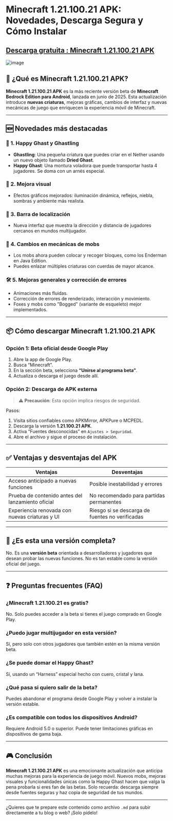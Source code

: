 # Minecraft 1.21.100.21 APK: Novedades, Descarga Segura y Cómo Instalar

## [Descarga gratuita : Minecraft 1.21.100.21 APK](https://tinyurl.com/2b32s8kr)

![image](https://github.com/user-attachments/assets/dcb7c639-72fc-422a-8b05-75d6a418c394)

## 📱 ¿Qué es Minecraft 1.21.100.21 APK?

**Minecraft 1.21.100.21 APK** es la más reciente versión beta de **Minecraft Bedrock Edition para Android**, lanzada en junio de 2025. Esta actualización introduce **nuevas criaturas**, mejoras gráficas, cambios de interfaz y nuevas mecánicas de juego que enriquecen la experiencia móvil de Minecraft.

---

## 🆕 Novedades más destacadas

### 🧨 1. Happy Ghast y Ghastling
- **Ghastling**: Una pequeña criatura que puedes criar en el Nether usando un nuevo objeto llamado **Dried Ghast**.
- **Happy Ghast**: Una montura voladora que puede transportar hasta 4 jugadores. Se doma con un arnés especial.

### 🌅 2. Mejora visual
- Efectos gráficos mejorados: iluminación dinámica, reflejos, niebla, sombras y ambiente más realista.

### 🧭 3. Barra de localización
- Nueva interfaz que muestra la dirección y distancia de jugadores cercanos en mundos multijugador.

### 🐾 4. Cambios en mecánicas de mobs
- Los mobs ahora pueden colocar y recoger bloques, como los Enderman en Java Edition.
- Puedes enlazar múltiples criaturas con cuerdas de mayor alcance.

### 🛠 5. Mejoras generales y corrección de errores
- Animaciones más fluidas.
- Corrección de errores de renderizado, interacción y movimiento.
- Foxes y mobs como "Bogged" (variante de esqueleto) mejor implementados.

---

## 📦 Cómo descargar Minecraft 1.21.100.21 APK

### Opción 1: Beta oficial desde Google Play
1. Abre la app de Google Play.
2. Busca “Minecraft”.
3. En la sección beta, selecciona **“Unirse al programa beta”**.
4. Actualiza o descarga el juego desde allí.

### Opción 2: Descarga de APK externa
> ⚠️ **Precaución**: Esta opción implica riesgos de seguridad.

Pasos:
1. Visita sitios confiables como APKMirror, APKPure o MCPEDL.
2. Descarga la versión **1.21.100.21 APK**.
3. Activa “Fuentes desconocidas” en `Ajustes > Seguridad`.
4. Abre el archivo y sigue el proceso de instalación.

---

## ✅ Ventajas y desventajas del APK

| Ventajas | Desventajas |
|----------|-------------|
| Acceso anticipado a nuevas funciones | Posible inestabilidad y errores |
| Prueba de contenido antes del lanzamiento oficial | No recomendado para partidas permanentes |
| Experiencia renovada con nuevas criaturas y UI | Riesgo si se descarga de fuentes no verificadas |

---

## 🧪 ¿Es esta una versión completa?

No. Es una **versión beta** orientada a desarrolladores y jugadores que desean probar las nuevas funciones. No es tan estable como la versión oficial del juego.

---

## ❓ Preguntas frecuentes (FAQ)

### ¿Minecraft 1.21.100.21 es gratis?
No. Solo puedes acceder a la beta si tienes el juego comprado en Google Play.

### ¿Puedo jugar multijugador en esta versión?
Sí, pero solo con otros jugadores que también estén en la misma versión beta.

### ¿Se puede domar el Happy Ghast?
Sí, usando un “Harness” especial hecho con cuero, cristal y lana.

### ¿Qué pasa si quiero salir de la beta?
Puedes abandonar el programa desde Google Play y volver a instalar la versión estable.

### ¿Es compatible con todos los dispositivos Android?
Requiere Android 5.0 o superior. Puede tener limitaciones gráficas en dispositivos de gama baja.

---

## 🎮 Conclusión

**Minecraft 1.21.100.21 APK** es una emocionante actualización que anticipa muchas mejoras para la experiencia de juego móvil. Nuevos mobs, mejoras visuales y funcionalidades únicas como la Happy Ghast hacen que valga la pena probarla si eres fan de las betas. Solo recuerda: descarga siempre desde fuentes seguras y haz copia de seguridad de tus mundos.

---

¿Quieres que te prepare este contenido como archivo `.md` para subir directamente a tu blog o web? ¡Solo pídelo!
